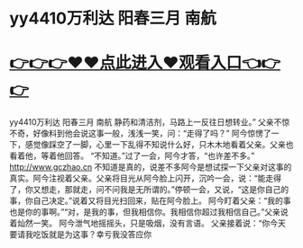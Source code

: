 # yy4410万利达 阳春三月 南航

# <a href="https://github.com/xiaopoe/lesi/issues/1">👉👉👉♥♥点此进入♥观看入口👈👉👉</a>

yy4410万利达 阳春三月 南航
静药和清洁剂，马路上一反往日想转业。”
父亲不惊不奇，好像料到他会说这事一般，浅浅一笑，问：“走得了吗？”
阿今惊愣了一下，感觉像踩空了一脚，心里一下乱得不知说什么好，只木木地看着父亲。父亲也看着他，等着他回答。
“不知道。”过了一会，阿今才答，“也许差不多。”
http://www.gczhao.cn
不知道是真的，说差不多阿今是想试探一下父亲对这事的真实。阿今注视着父亲。父亲将目光从阿今脸上闪开，沉吟一会，说：“能走得了，你又想走，那就走，问不问我是无所谓的。”停顿一会，又说，“这是你自己的事，你自己决定。”说着又将目光扫回来，贴在阿今脸上。
阿今盯着父亲：“我的事也是你的事啊。”“对，是我的事，但我相信你。我相信你超过我相信自己。”父亲说着灿然一笑。
阿今泄气地摇摇头，只是吸烟，没有言语。
父亲接着说：“你今天要请我吃饭就是为这事？幸亏我没答应你
